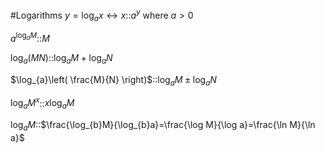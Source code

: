 #Logarithms
$y=\log_{a}x\leftrightarrow x$::$a^y$ where $a>0$

$a^{\log_{a}M}$::$M$

$\log_{a}(MN)$::$\log_{a}M+\log_{a}N$

$\log_{a}\left( \frac{M}{N} \right)$::$\log_{a}M\pm \log_{a}N$

$\log_{a}M^x$::$x\log_{a}M$

$\log_{a}M$::$\frac{\log_{b}M}{\log_{b}a}=\frac{\log M}{\log a}=\frac{\ln M}{\ln a}$
